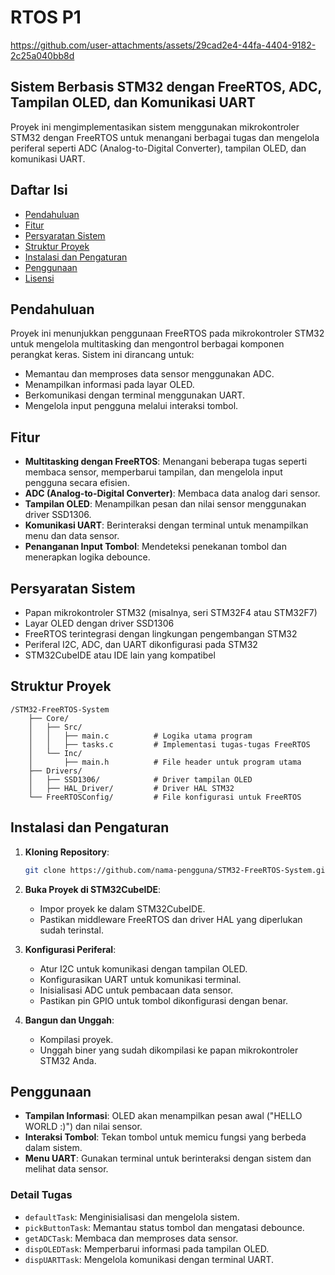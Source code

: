 # RTOS P1

https://github.com/user-attachments/assets/29cad2e4-44fa-4404-9182-2c25a040bb8d


## Sistem Berbasis STM32 dengan FreeRTOS, ADC, Tampilan OLED, dan Komunikasi UART

Proyek ini mengimplementasikan sistem menggunakan mikrokontroler STM32 dengan FreeRTOS untuk menangani berbagai tugas dan mengelola periferal seperti ADC (Analog-to-Digital Converter), tampilan OLED, dan komunikasi UART.

## Daftar Isi
- [Pendahuluan](#pendahuluan)
- [Fitur](#fitur)
- [Persyaratan Sistem](#persyaratan-sistem)
- [Struktur Proyek](#struktur-proyek)
- [Instalasi dan Pengaturan](#instalasi-dan-pengaturan)
- [Penggunaan](#penggunaan)
- [Lisensi](#lisensi)

## Pendahuluan
Proyek ini menunjukkan penggunaan FreeRTOS pada mikrokontroler STM32 untuk mengelola multitasking dan mengontrol berbagai komponen perangkat keras. Sistem ini dirancang untuk:
- Memantau dan memproses data sensor menggunakan ADC.
- Menampilkan informasi pada layar OLED.
- Berkomunikasi dengan terminal menggunakan UART.
- Mengelola input pengguna melalui interaksi tombol.

## Fitur
- **Multitasking dengan FreeRTOS**: Menangani beberapa tugas seperti membaca sensor, memperbarui tampilan, dan mengelola input pengguna secara efisien.
- **ADC (Analog-to-Digital Converter)**: Membaca data analog dari sensor.
- **Tampilan OLED**: Menampilkan pesan dan nilai sensor menggunakan driver SSD1306.
- **Komunikasi UART**: Berinteraksi dengan terminal untuk menampilkan menu dan data sensor.
- **Penanganan Input Tombol**: Mendeteksi penekanan tombol dan menerapkan logika debounce.

## Persyaratan Sistem
- Papan mikrokontroler STM32 (misalnya, seri STM32F4 atau STM32F7)
- Layar OLED dengan driver SSD1306
- FreeRTOS terintegrasi dengan lingkungan pengembangan STM32
- Periferal I2C, ADC, dan UART dikonfigurasi pada STM32
- STM32CubeIDE atau IDE lain yang kompatibel

## Struktur Proyek
```
/STM32-FreeRTOS-System
    ├── Core/
    │   ├── Src/
    │   │   ├── main.c          # Logika utama program
    │   │   ├── tasks.c         # Implementasi tugas-tugas FreeRTOS
    │   └── Inc/
    │       ├── main.h          # File header untuk program utama
    ├── Drivers/
    │   ├── SSD1306/            # Driver tampilan OLED
    │   ├── HAL_Driver/         # Driver HAL STM32
    └── FreeRTOSConfig/         # File konfigurasi untuk FreeRTOS
```

## Instalasi dan Pengaturan
1. **Kloning Repository**:
   ```bash
   git clone https://github.com/nama-pengguna/STM32-FreeRTOS-System.git
   ```

2. **Buka Proyek di STM32CubeIDE**:
   - Impor proyek ke dalam STM32CubeIDE.
   - Pastikan middleware FreeRTOS dan driver HAL yang diperlukan sudah terinstal.

3. **Konfigurasi Periferal**:
   - Atur I2C untuk komunikasi dengan tampilan OLED.
   - Konfigurasikan UART untuk komunikasi terminal.
   - Inisialisasi ADC untuk pembacaan data sensor.
   - Pastikan pin GPIO untuk tombol dikonfigurasi dengan benar.

4. **Bangun dan Unggah**:
   - Kompilasi proyek.
   - Unggah biner yang sudah dikompilasi ke papan mikrokontroler STM32 Anda.

## Penggunaan
- **Tampilan Informasi**: OLED akan menampilkan pesan awal ("HELLO WORLD :)") dan nilai sensor.
- **Interaksi Tombol**: Tekan tombol untuk memicu fungsi yang berbeda dalam sistem.
- **Menu UART**: Gunakan terminal untuk berinteraksi dengan sistem dan melihat data sensor.

### Detail Tugas
- `defaultTask`: Menginisialisasi dan mengelola sistem.
- `pickButtonTask`: Memantau status tombol dan mengatasi debounce.
- `getADCTask`: Membaca dan memproses data sensor.
- `dispOLEDTask`: Memperbarui informasi pada tampilan OLED.
- `dispUARTTask`: Mengelola komunikasi dengan terminal UART.
